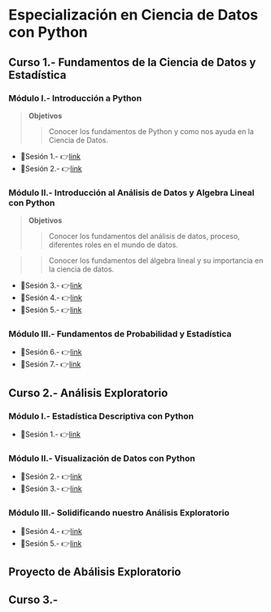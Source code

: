 # Especialización en Ciencia de Datos con Python

## Curso 1.- Fundamentos de la Ciencia de Datos y Estadística
### Módulo I.- Introducción a Python
> **Objetivos**
>> Conocer los fundamentos de Python y como nos ayuda en la Ciencia de Datos.
- :file_folder:Sesión 1.- :point_right:[link](https://github.com/jhonrolyol/Especializacion-en-ciencia-de-datos-con-Python/tree/main/Curso-1/Modulo-I/S01 "Material de la sesión 1")
- :file_folder:Sesión 2.- :point_right:[link](https://github.com/jhonrolyol/Especializacion-en-ciencia-de-datos-con-Python/tree/main/Curso-1/Modulo-I/S02 "Material de la sesión 2")
### Módulo II.- Introducción al Análisis de Datos y  Algebra Lineal con Python
> **Objetivos**
>> Conocer los fundamentos del análisis de datos, proceso, diferentes roles en el mundo de datos.

>> Conocer los fundamentos del álgebra lineal y su importancia en la ciencia de datos.
- :file_folder:Sesión 3.- :point_right:[link](https://github.com/jhonrolyol/Especializacion-en-ciencia-de-datos-con-Python/tree/main/Curso-1/Modulo-II/S03 "Material de la sesión 3")
- :file_folder:Sesión 4.- :point_right:[link](https://github.com/jhonrolyol/Especializacion-en-ciencia-de-datos-con-Python/tree/main/Curso-1/Modulo-II/S04 "Material de la sesión 4")
- :file_folder:Sesión 5.- :point_right:[link](https://github.com/jhonrolyol/Especializacion-en-ciencia-de-datos-con-Python/tree/main/Curso-1/Modulo-II/S05 "Material de la sesión 5")
### Módulo III.- Fundamentos de Probabilidad y Estadística
- :file_folder:Sesión 6.- :point_right:[link](https://github.com/jhonrolyol/Especializacion-en-ciencia-de-datos-con-Python/tree/main/Curso-1/Modulo-III/S06 "Material de la sesión 6") 
- :file_folder:Sesión 7.- :point_right:[link](https://github.com/jhonrolyol/Especializacion-en-ciencia-de-datos-con-Python/tree/main/Curso-1/Modulo-III/S07 "Material de la sesión 7")


## Curso 2.- Análisis Exploratorio
### Módulo I.- Estadística Descriptiva con Python
- :file_folder:Sesión 1.- :point_right:[link](https://github.com/jhonrolyol/Especializacion-en-ciencia-de-datos-con-Python/tree/main/Curso-2/Modulo-I/S01 "Material de la sesión 1")
### Módulo II.- Visualización de Datos con Python
- :file_folder:Sesión 2.- :point_right:[link](https://github.com/jhonrolyol/Especializacion-en-ciencia-de-datos-con-Python/tree/main/Curso-2/Modulo-II/S02 "Material de la sesión 2")
- :file_folder:Sesión 3.- :point_right:[link](https://github.com/jhonrolyol/Especializacion-en-ciencia-de-datos-con-Python/tree/main/Curso-2/Modulo-II/S03 "Material de la sesión 3")
### Módulo III.- Solidificando nuestro Análisis Exploratorio
- :file_folder:Sesión 4.- :point_right:[link](https://github.com/jhonrolyol/Especializacion-en-ciencia-de-datos-con-Python/tree/main/Curso-2/Modulo-III/S04 "Material de la sesión 4")
- :file_folder:Sesión 5.- :point_right:[link](https://github.com/jhonrolyol/Especializacion-en-ciencia-de-datos-con-Python/tree/main/Curso-2/Modulo-III/S05 "Material de la sesión 5")

## Proyecto de Abálisis Exploratorio


## Curso 3.- 
		
